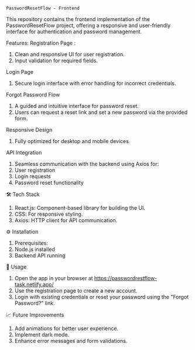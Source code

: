 
                                                            PasswordResetFlow - Frontend

This repository contains the frontend implementation of the PasswordResetFlow project, 
offering a responsive and user-friendly interface for authentication and password management.     

Features:
Registration Page :

1. Clean and responsive UI for user registration.
2. Input validation for required fields.

Login Page

1. Secure login interface with error handling for incorrect credentials.

 Forgot Password Flow

1. A guided and intuitive interface for password reset.
2. Users can request a reset link and set a new password via the provided form.

Responsive Design

1. Fully optimized for desktop and mobile devices

API Integration

1. Seamless communication with the backend using Axios for:
2. User registration
3. Login requests
4. Password reset functionality

🛠️ Tech Stack

1. React.js: Component-based library for building the UI.
2. CSS: For responsive styling.
3. Axios: HTTP client for API communication.

⚙️ Installation

1. Prerequisites:
2. Node.js installed
3. Backend API running

🌟 Usage

1. Open the app in your browser at https://passwordrestflow-task.netlify.app/
2. Use the registration page to create a new account.
3. Login with existing credentials or reset your password using the "Forgot Password?" link.

📈 Future Improvements

1. Add animations for better user experience.
2. Implement dark mode.
3. Enhance error messages and form validations.
